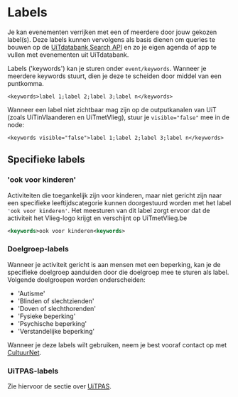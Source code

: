 ---
---

# Labels

Je kan evenementen verrijken met een of meerdere door jouw gekozen label(s). 
Deze labels kunnen vervolgens als basis dienen om queries te bouwen op de [UiTdatabank Search API](http://documentatie.uitdatabank.be/content/search_api/latest/index.html) en zo je eigen agenda of app te vullen met evenementen uit UiTdatabank. 

Labels ('keywords') kan je sturen onder ```event/keywords```. Wanneer je meerdere keywords stuurt, dien je deze te scheiden door middel van een puntkomma. 

```<keywords>label 1;label 2;label 3;label n</keywords>```

Wanneer een label niet zichtbaar mag zijn op de outputkanalen van UiT (zoals UiTinVlaanderen en UiTmetVlieg), stuur je ```visible="false"``` mee in de node:

```<keywords visible="false">label 1;label 2;label 3;label n</keywords>```

## Specifieke labels

### 'ook voor kinderen'

Activiteiten die toegankelijk zijn voor kinderen, maar niet gericht zijn naar een specifieke leeftijdscategorie kunnen doorgestuurd worden met het label ```'ook voor kinderen'```. Het meesturen van dit label zorgt ervoor dat de activiteit het Vlieg-logo krijgt en verschijnt op UiTmetVlieg.be 

~~~ xml
<keywords>ook voor kinderen<keywords>
~~~

### Doelgroep-labels

Wanneer je activiteit gericht is aan mensen met een beperking, kan je de specifieke doelgroep aanduiden door die doelgroep mee te sturen als label. Volgende doelgroepen worden onderscheiden:
- 'Autisme'
- 'Blinden of slechtzienden'
- 'Doven of slechthorenden'
- 'Fysieke beperking'
- 'Psychische beperking'
- 'Verstandelijke beperking'

Wanneer je deze labels wilt gebruiken, neem je best vooraf contact op met [CultuurNet](mailto:vragen@uitdatabank.be).

### UiTPAS-labels

Zie hiervoor de sectie over [UiTPAS](http://documentatie.uitdatabank.be/content/cdbxml/latest/tipsentricks/UiTPAS/).
